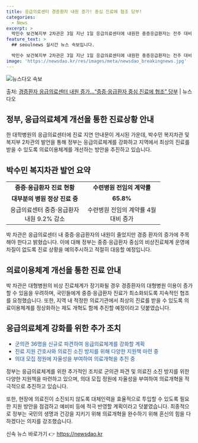 ```yaml
---
title: 응급의료센터 경증환자 내원 증가! 중심 진료에 협조 당부!
categories:
  - News
excerpt: >
  박민수 보건복지부 2차관은 3일 지난 1일 응급의료센터에 내원한 중증응급환자는 전주 대비 9.2% 감소했고 …
feature_text: >
  ## seoulnews 실시간 뉴스 속보입니다.

  박민수 보건복지부 2차관은 3일 지난 1일 응급의료센터에 내원한 중증응급환자는 전주 대비 9.2% 감소했고 …
image: 'https://newsdao.kr/res/images/meta/newsdao_breakingnews.jpg'
---
```


![뉴스다오 속보](https://newsdao.kr/res/images/meta/newsdao_breakingnews.jpg)

<p>출처: <a href="https://newsdao.kr/3732" rel="dofollow">경증환자 응급의료센터 내원 증가…“증증·응급환자 중심 진료에 협조” 당부</a> | 뉴스다오</p>

<h2 data-ke-size="size26">정부, 응급의료체계 개선을 통한 진료상황 안내</h2>
<p data-ke-size="size16">한 대학병원의 응급의료센터에 진료 지연 안내문이 게시된 가운데, 박수민 복지차관 및 복지부 2차관의 발언을 통해 정부는 응급의료체계를 강화하고 지역에서 최상의 진료를 받을 수 있도록 의료이용체계를 개선하는 방안을 추진하고 있습니다.</p>

<h2 data-ke-size="size24">박수민 복지차관 발언 요약</h2>
<table>
    <tr>
        <td style="text-align: center; width: 192px;"><b>중증·응급환자 진료 현황</b></td>
        <td style="text-align: center; width: 192px;"><b>수련병원 전임의 계약률</b></td>
    </tr>
    <tr>
        <td style="text-align: center; height: 17px;"><b>대부분의 병원 정상 진료 중</b></td>
        <td style="text-align: center; height: 17px;"><b>65.8%</b></td>
    </tr>
    <tr>
        <td style="text-align: center; height: 17px;">응급의료센터 중증·응급환자 내원 9.2% 감소</td>
        <td style="text-align: center; height: 17px;">수련병원 전임의 계약률 4월 대비 증가</td>
    </tr>
</table>

<p data-ke-size="size16">박 차관은 응급의료센터 내 중증·응급환자의 내원이 줄었지만 경증 환자의 증가에 주목해야 한다고 밝혔습니다. 이에 대해 정부는 중증·응급환자 중심의 비상진료체계 운영에 차질이 없도록 진료 상황을 예의주시하고 적절히 대응할 예정입니다.</p>

<h2 data-ke-size="size24">의료이용체계 개선을 통한 진료 안내</h2>
<p data-ke-size="size16">박 차관은 대형병원의 비상 진료체계가 장기화될 경우 경증환자의 대형병원 이용이 증가할 수 있음을 우려하며, 국민들에게 중증·응급환자 진료가 최소화되도록 지속적인 협조를 요청했습니다. 또한, 지역 내 적정한 의료기관에서 최상의 진료를 받을 수 있도록 의료이용체계를 정상화하는 제도 개혁도 함께 추진할 예정이라고 덧붙였습니다.</p>

<h2 data-ke-size="size24">응급의료체계 강화를 위한 추가 조치</h2>
<ul>
    <li><span style="color: #1a5490;">군의관 36명을 신규로 파견하여 응급의료체계를 강화할 계획</span></li>
    <li><span style="color: #1a5490;">진료 지원 간호사와 의료진 소진 방지를 위해 다양한 지원책 마련 중</span></li>
    <li><span style="color: #1a5490;">의대 모집 정원에 자율성을 부여하여 의료개혁을 추진 중</span></li>
</ul>

<p data-ke-size="size16">정부는 응급의료체계를 위한 추가적인 조치로 군의관 파견 및 의료진 소진 방지를 위한 다양한 지원책을 마련하고 있으며, 의대 모집 정원에 자율성을 부여하여 의료개혁을 적극적으로 추진하고 있습니다.</p>

<p data-ke-size="size16">또한, 현장에 의료진이 소진되지 않도록 대체인력을 효율적으로 투입할 수 있도록 필요한 지원 방안을 점검하고 예비비 등에 적극 반영할 계획이라고 덧붙였습니다. 최종적으로 정부는 국민의 생명과 건강을 지키기 위해 의료개혁을 완수하기 위해 혼신의 힘을 다하겠다는 의지를 강조했습니다.</p> 

신속 뉴스 바로가기 👉 <a href="https://newsdao.kr" rel="dofollow">https://newsdao.kr</a>



